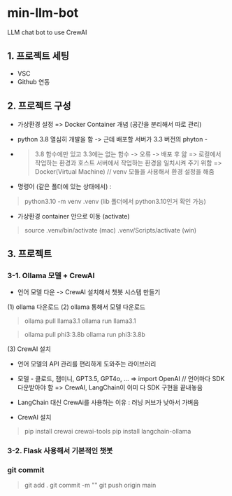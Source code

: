 # min-llm-bot
LLM chat bot to use CrewAI


## 1. 프로젝트 세팅
- VSC
- Github 연동

## 2. 프로젝트 구성
- 가상환경 설정 => Docker Container 개념 (공간을 분리해서 따로 관리)
- python 3.8 열심히 개발을 함 -> 근데 배포할 서버가 3.3 버전의 phyton -
- > 3.8 함수에만 있고 3.3에는 없는 함수 -> 오류 -> 배포 후 앎 
=> 로컬에서 작업하는 환경과 호스트 서버에서 작업하는 환경을 일치시켜 주기 위함
=> Docker(Virtual Machine)  // venv 모듈을 사용해서 환경 설정을 해줌 

- 명령어 (같은 폴더에 있는 상태에서) : 
>python3.10 -m venv .venv
(lib 폴더에서 python3.10인거 확인 가능)


- 가상환경 container 안으로 이동 (activate)
>source .venv/bin/activate (mac)
>.venv/Scripts/activate (win)



## 3. 프로젝트
### 3-1. Ollama 모델 + CrewAI
- 언어 모델 다운 -> CrewAI 설치해서 챗봇 시스템 만들기

(1) ollama 다운로드
(2) ollama 통해서 모델 다운로드
> ollama pull llama3.1
> ollama run llama3.1

> ollama pull phi3:3.8b
> ollama run phi3:3.8b

(3) CrewAI 설치 
- 언어 모델의 API 관리를 편리하게 도와주는 라이브러리
- 모델 - 클로드, 잼미니, GPT3.5, GPT4o, ... => import OpenAI // 언어마다 SDK 다운받아야 함 
=> CrewAI, LangChain이 이미 다 SDK 구현을 끝내놓음  
- LangChain 대신 CrewAi를 사용하는 이유 : 러닝 커브가 낮아서 가벼움 

- CrewAI 설치 
> pip install crewai crewai-tools
> pip install langchain-ollama


### 3-2. Flask 사용해서 기본적인 챗봇  



### git commit 
> git add .
> git commit -m ""
> git push origin main